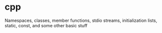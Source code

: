# cpp
Namespaces, classes, member functions, stdio streams, initialization lists, static, const, and some other basic stuff
